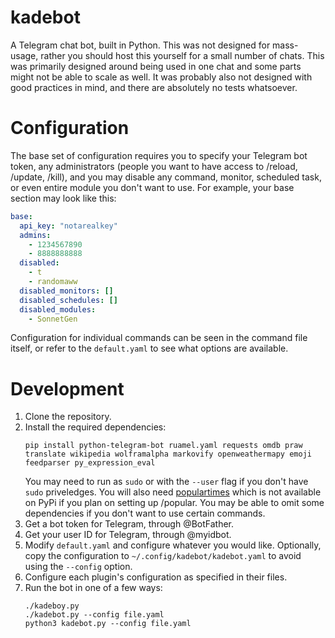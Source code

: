 # kadebot

A Telegram chat bot, built in Python. This was not designed for mass-usage, rather you should host this yourself for a small number of chats. This was primarily designed around being used in one chat and some parts might not be able to scale as well. It was probably also not designed with good practices in mind, and there are absolutely no tests whatsoever.

# Configuration

The base set of configuration requires you to specify your Telegram bot token, any administrators (people you want to have access to /reload, /update, /kill), and you may disable any command, monitor, scheduled task, or even entire module you don't want to use. For example, your base section may look like this:
```yaml
base:
  api_key: "notarealkey"
  admins:
    - 1234567890
    - 8888888888
  disabled:
    - t
    - randomaww
  disabled_monitors: []
  disabled_schedules: []
  disabled_modules:
    - SonnetGen
```
Configuration for individual commands can be seen in the command file itself, or refer to the `default.yaml` to see what options are available.

# Development

1. Clone the repository.
2. Install the required dependencies:
   ```
   pip install python-telegram-bot ruamel.yaml requests omdb praw translate wikipedia wolframalpha markovify openweathermapy emoji feedparser py_expression_eval
   ```
   You may need to run as `sudo` or with the `--user` flag if you don't have `sudo` priveledges. You will also need [populartimes](https://github.com/m-wrzr/populartimes) which is not available on PyPi if you plan on setting up /popular. You may be able to omit some dependencies if you don't want to use certain commands.
3. Get a bot token for Telegram, through @BotFather.
4. Get your user ID for Telegram, through @myidbot.
5. Modify `default.yaml` and configure whatever you would like. Optionally, copy the configuration to `~/.config/kadebot/kadebot.yaml` to avoid using the `--config` option.
6. Configure each plugin's configuration as specified in their files.
7. Run the bot in one of a few ways:
   ```
   ./kadeboy.py
   ./kadebot.py --config file.yaml
   python3 kadebot.py --config file.yaml
   ```
